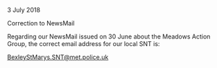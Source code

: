3 July 2018

Correction to NewsMail

Regarding our NewsMail issued on 30 June about the Meadows Action Group, the correct email address for our local SNT is:

BexleyStMarys.SNT@met.police.uk
